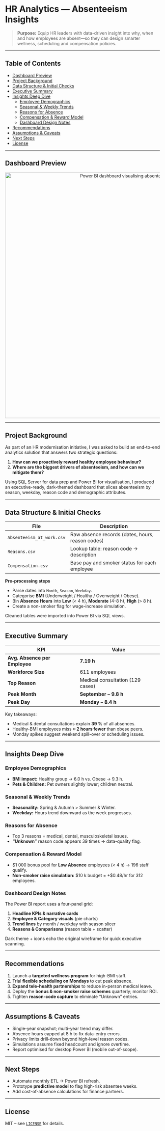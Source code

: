 # HR Analytics — Absenteeism Insights

> **Purpose:** Equip HR leaders with data-driven insight into why, when and how employees are absent—so they can design smarter wellness, scheduling and compensation policies.

---

## Table of Contents
- [Dashboard Preview](#dashboard-preview)
- [Project Background](#project-background)
- [Data Structure & Initial Checks](#data-structure--initial-checks)
- [Executive Summary](#executive-summary)
- [Insights Deep Dive](#insights-deep-dive)
  - [Employee Demographics](#employee-demographics)
  - [Seasonal & Weekly Trends](#seasonal--weekly-trends)
  - [Reasons for Absence](#reasons-for-absence)
  - [Compensation & Reward Model](#compensation--reward-model)
  - [Dashboard Design Notes](#dashboard-design-notes)
- [Recommendations](#recommendations)
- [Assumptions & Caveats](#assumptions--caveats)
- [Next Steps](#next-steps)
- [License](#license)

---

## Dashboard Preview
<p align="center">
  <img src="assets/hr_absenteeism_dashboard.png" alt="Power BI dashboard visualising absenteeism KPIs" width="800">
</p>

---

## Project Background
As part of an HR modernisation initiative, I was asked to build an end-to-end analytics solution that answers two strategic questions:

1. **How can we proactively reward healthy employee behaviour?**  
2. **Where are the biggest drivers of absenteeism, and how can we mitigate them?**

Using SQL Server for data prep and Power BI for visualisation, I produced an executive-ready, dark-themed dashboard that slices absenteeism by season, weekday, reason code and demographic attributes.

---

## Data Structure & Initial Checks
| File | Description |
|------|-------------|
| `Absenteeism_at_work.csv` | Raw absence records (dates, hours, reason codes) |
| `Reasons.csv` | Lookup table: reason code → description |
| `Compensation.csv` | Base pay and smoker status for each employee |

**Pre-processing steps**

* Parse dates into `Month`, `Season`, `Weekday`.
* Categorise **BMI** (Underweight / Healthy / Overweight / Obese).
* Bin **Absence Hours** into **Low** (< 4 h), **Moderate** (4–8 h), **High** (> 8 h).
* Create a non-smoker flag for wage-increase simulation.

Cleaned tables were imported into Power BI via SQL views.

---

## Executive Summary
| KPI | Value |
|-----|-------|
| **Avg. Absence per Employee** | **7.19 h** |
| **Workforce Size** | 611 employees |
| **Top Reason** | Medical consultation (129 cases) |
| **Peak Month** | **September – 9.8 h** |
| **Peak Day** | **Monday – 8.4 h** |

Key takeaways:

* Medical & dental consultations explain **39 %** of all absences.  
* Healthy-BMI employees miss **≈ 2 hours fewer** than obese peers.  
* Monday spikes suggest weekend spill-over or scheduling issues.

---

## Insights Deep Dive

### Employee Demographics
* **BMI impact:** Healthy group → 6.0 h vs. Obese → 9.3 h.  
* **Pets & Children:** Pet owners slightly lower; children neutral.

### Seasonal & Weekly Trends
* **Seasonality:** Spring & Autumn > Summer & Winter.  
* **Weekday:** Hours trend downward as the week progresses.

### Reasons for Absence
* Top 3 reasons = medical, dental, musculoskeletal issues.  
* **“Unknown”** reason code appears 39 times → data-quality flag.

### Compensation & Reward Model
* \$1 000 bonus pool for **Low Absence** employees (< 4 h) → 196 staff qualify.  
* **Non-smoker raise simulation:** \$10 k budget = +\$0.48/hr for 312 employees.

### Dashboard Design Notes
The Power BI report uses a four-panel grid:

1. **Headline KPIs & narrative cards**  
2. **Employee & Category visuals** (pie charts)  
3. **Trend lines** by month / weekday with season slicer  
4. **Reasons & Comparisons** (reason table + scatter)

Dark theme + icons echo the original wireframe for quick executive scanning.

---

## Recommendations
1. Launch a **targeted wellness program** for high-BMI staff.  
2. Trial **flexible scheduling on Mondays** to cut peak absence.  
3. **Expand tele-health partnerships** to reduce in-person medical leave.  
4. Deploy the **bonus & non-smoker raise schemes** quarterly; monitor ROI.  
5. Tighten **reason-code capture** to eliminate “Unknown” entries.

---

## Assumptions & Caveats
* Single-year snapshot; multi-year trend may differ.  
* Absence hours capped at 8 h to fix data-entry errors.  
* Privacy limits drill-down beyond high-level reason codes.  
* Simulations assume fixed headcount and ignore overtime.  
* Report optimised for desktop Power BI (mobile out-of-scope).

---

## Next Steps
* Automate monthly ETL → Power BI refresh.  
* Prototype **predictive model** to flag high-risk absentee weeks.  
* Add cost-of-absence calculations for finance partners.

---

## License
MIT – see [`LICENSE`](LICENSE) for details.
